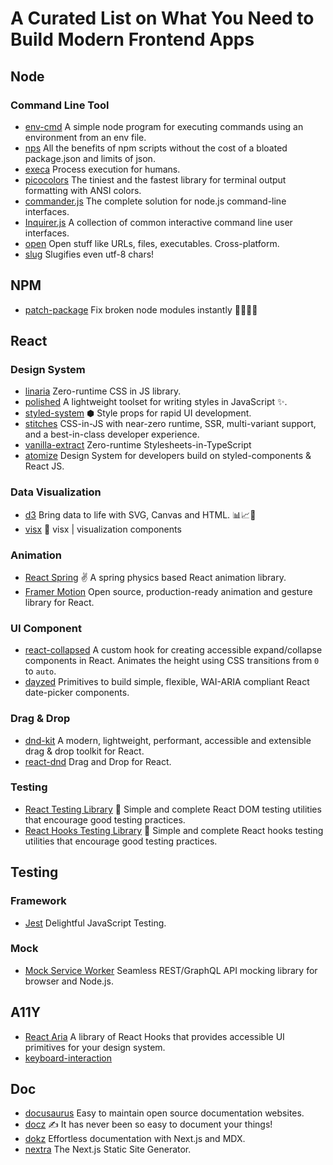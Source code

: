 # A Curated List on What You Need to Build Modern Frontend Apps

## Node
### Command Line Tool
- [env-cmd](https://github.com/toddbluhm/env-cmd) A simple node program for executing commands using an environment from an env file.
- [nps](https://github.com/sezna/nps) All the benefits of npm scripts without the cost of a bloated package.json and limits of json.
- [execa](https://github.com/sindresorhus/execa) Process execution for humans.
- [picocolors](https://github.com/alexeyraspopov/picocolors) The tiniest and the fastest library for terminal output formatting with ANSI colors.
- [commander.js](https://github.com/tj/commander.js) The complete solution for node.js command-line interfaces.
- [Inquirer.js](https://github.com/SBoudrias/Inquirer.js/) A collection of common interactive command line user interfaces.
- [open](https://github.com/sindresorhus/open) Open stuff like URLs, files, executables. Cross-platform.
- [slug](https://github.com/Trott/slug) Slugifies even utf-8 chars!

## NPM
- [patch-package](https://github.com/ds300/patch-package) Fix broken node modules instantly 🏃🏽‍♀️💨

## React
### Design System
- [linaria](https://github.com/callstack/linaria) Zero-runtime CSS in JS library.
- [polished](https://github.com/styled-components/polished) A lightweight toolset for writing styles in JavaScript ✨.
- [styled-system](https://github.com/styled-system/styled-system) ⬢ Style props for rapid UI development.
- [stitches](https://github.com/modulz/stitches) CSS-in-JS with near-zero runtime, SSR, multi-variant support, and a best-in-class developer experience.
- [vanilla-extract](https://github.com/seek-oss/vanilla-extract) Zero-runtime Stylesheets-in-TypeScript
- [atomize](https://github.com/proksh/atomize) Design System for developers build on styled-components & React JS.

### Data Visualization
- [d3](https://d3js.org/) Bring data to life with SVG, Canvas and HTML. 📊📈🎉
- [visx](https://airbnb.io/visx/) 🐯 visx | visualization components

### Animation
- [React Spring](https://react-spring.io/) ✌️ A spring physics based React animation library.
- [Framer Motion](https://www.framer.com/motion/) Open source, production-ready animation and gesture library for React.

### UI Component
- [react-collapsed](https://github.com/roginfarrer/react-collapsed) A custom hook for creating accessible expand/collapse components in React. Animates the height using CSS transitions from `0` to `auto`.
- [dayzed](https://github.com/deseretdigital/dayzed) Primitives to build simple, flexible, WAI-ARIA compliant React date-picker components.

### Drag & Drop
- [dnd-kit](https://dndkit.com/) A modern, lightweight, performant, accessible and extensible drag & drop toolkit for React.
- [react-dnd](https://react-dnd.github.io/react-dnd) Drag and Drop for React.

### Testing
- [React Testing Library](https://testing-library.com/docs/react-testing-library/intro/) 🐐 Simple and complete React DOM testing utilities that encourage good testing practices.
- [React Hooks Testing Library](https://react-hooks-testing-library.com/) 🐏 Simple and complete React hooks testing utilities that encourage good testing practices.

## Testing
### Framework
- [Jest](https://jestjs.io/) Delightful JavaScript Testing.

### Mock
- [Mock Service Worker](https://mswjs.io/) Seamless REST/GraphQL API mocking library for browser and Node.js.

## A11Y
- [React Aria](https://react-spectrum.adobe.com/react-aria/index.html) A library of React Hooks that provides accessible UI primitives for your design system.
- [keyboard-interaction](https://www.w3.org/TR/wai-aria-practices-1.1/#keyboard-interaction-19)

## Doc
- [docusaurus](https://docusaurus.io/) Easy to maintain open source documentation websites.
- [docz](https://docz.site/) ✍ It has never been so easy to document your things!
- [dokz](https://dokz.vercel.app/docs) Effortless documentation with Next.js and MDX.
- [nextra](https://nextra.vercel.app/) The Next.js Static Site Generator.
